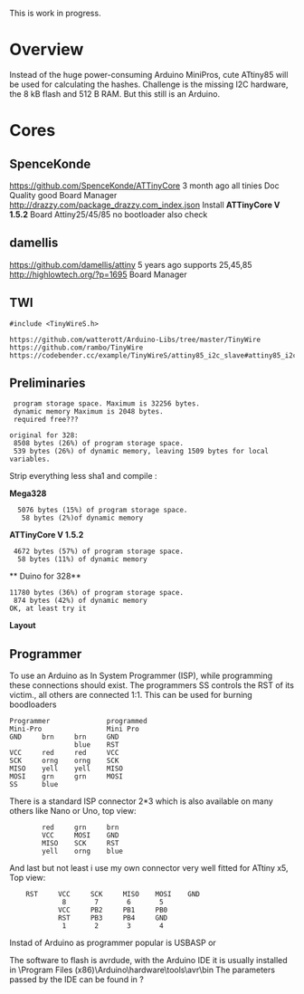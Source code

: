 ﻿This is work in progress.
# Overview
Instead of the huge power-consuming Arduino MiniPros,  cute ATtiny85 will be used for calculating the hashes. Challenge is the missing I2C hardware, the 8 kB flash and 512 B RAM. But this still is an Arduino.

# Cores

## SpenceKonde

https://github.com/SpenceKonde/ATTinyCore
3 month ago
all tinies
Doc Quality good
Board Manager
http://drazzy.com/package_drazzy.com_index.json
Install  **ATTinyCore V 1.5.2**
Board Attiny25/45/85 no bootloader
also check 

## damellis

https://github.com/damellis/attiny
5 years ago
supports 25,45,85
http://highlowtech.org/?p=1695
Board Manager


## TWI
```
#include <TinyWireS.h>

https://github.com/watterott/Arduino-Libs/tree/master/TinyWire
https://github.com/rambo/TinyWire
https://codebender.cc/example/TinyWireS/attiny85_i2c_slave#attiny85_i2c_slave.ino
```
 

## Preliminaries

     program storage space. Maximum is 32256 bytes.
     dynamic memory	Maximum is 2048 bytes.
     required free???
           
    original for 328:
     8508 bytes (26%) of program storage space. 
     539 bytes (26%) of dynamic memory, leaving 1509 bytes for local variables. 

 Strip everything less sha1 and compile :     

**Mega328**
 
      5076 bytes (15%) of program storage space. 
       58 bytes (2%)of dynamic memory

 **ATTinyCore V 1.5.2**
 
     4672 bytes (57%) of program storage space.
      58 bytes (11%) of dynamic memory
 
 ** Duino for  328**
 
    11780 bytes (36%) of program storage space. 
     874 bytes (42%) of dynamic memory
	OK, at least try it


**Layout**

## Programmer

To use an Arduino as In System Programmer (ISP),  while programming these connections should exist. The programmers SS controls the RST of its victim., all others are connected 1:1. This can be used for burning boodloaders

    Programmer				programmed
    Mini-Pro				Mini Pro 
    GND		brn		brn 	GND
					blue	RST
    VCC		red		red		VCC	
    SCK		orng	orng	SCK
    MISO	yell	yell	MISO	
    MOSI	grn		grn		MOSI
    SS		blue

There is a standard ISP connector 2*3 which is also available on many others like Nano or Uno, top view:

			red		grn		brn
			VCC  	MOSI 	GND
			MISO	SCK		RST
			yell	orng	blue

And last but not least i use my own connector very well fitted for ATtiny x5, 
Top view:

		RST		VCC		SCK		MISO	MOSI	GND
				 8		 7		 6		 5
				VCC		PB2		PB1		PB0		
				RST		PB3		PB4		GND
				 1		 2		 3		 4

Instad of Arduino as programmer popular is USBASP or 

The software to flash is avrdude, with the Arduino IDE it is usually installed in 
    \Program Files (x86)\Arduino\hardware\tools\avr\bin
The parameters passed by the IDE can be found in ?
 







